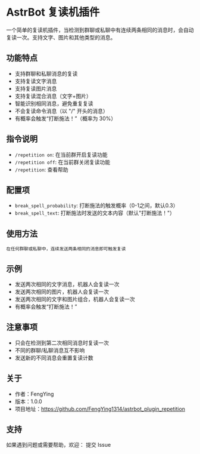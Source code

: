 # AstrBot 复读机插件

一个简单的复读机插件，当检测到群聊或私聊中有连续两条相同的消息时，会自动复读一次。支持文字、图片和其他类型的消息。

## 功能特点

- 支持群聊和私聊消息的复读
- 支持复读文字消息
- 支持复读图片消息
- 支持复读混合消息（文字+图片）
- 智能识别相同消息，避免重复复读
- 不会复读命令消息（以 "/" 开头的消息）
- 有概率会触发“打断施法！”（概率为 30%）

## 指令说明

- `/repetition on`: 在当前群开启复读功能
- `/repetition off`: 在当前群关闭复读功能
- `/repetition`: 查看帮助
## 配置项

- `break_spell_probability`: 打断施法的触发概率（0-1之间，默认0.3）
- `break_spell_text`: 打断施法时发送的文本内容（默认"打断施法！"）

## 使用方法
    
    在任何群聊或私聊中，连续发送两条相同的消息即可触发复读

## 示例

- 发送两次相同的文字消息，机器人会复读一次
- 发送两次相同的图片，机器人会复读一次
- 发送两次相同的文字和图片组合，机器人会复读一次
- 有概率会触发“打断施法！”

## 注意事项

- 只会在检测到第二次相同消息时复读一次
- 不同的群聊/私聊消息互不影响
- 发送新的不同消息会重置复读计数

## 关于

- 作者：FengYing
- 版本：1.0.0
- 项目地址：https://github.com/FengYing1314/astrbot_plugin_repetition

## 支持

如果遇到问题或需要帮助，欢迎：
    提交 Issue
